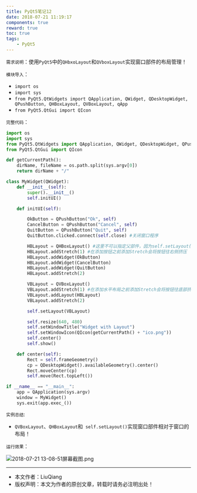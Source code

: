```yaml
---
title: PyQt5笔记12
date: 2018-07-21 11:19:17
components: true
reward: true
toc: true
tags:
	- PyQt5
---
```


`需求说明`：使用`PyQt5`中的`QHbxoLayout`和`QVboxLayout`实现窗口部件的布局管理！

`模块导入`：

- `import os`
- `import sys`
- `from PyQt5.QtWidgets import QApplication, QWidget, QDesktopWidget, QPushButton, QHBoxLayout, QVBoxLayout, qApp`
- `from PyQt5.QtGui import QIcon`

`完整代码`：

```python
import os
import sys
from PyQt5.QtWidgets import QApplication, QWidget, QDesktopWidget, QPushButton, QHBoxLayout, QVBoxLayout, QAction, qApp
from PyQt5.QtGui import QIcon

def getCurrentPath():
    dirName, fileName = os.path.split(sys.argv[0])
    return dirName + "/"

class MyWidget(QWidget):
    def __init__(self):
        super().__init__()
        self.initUI()

    def initUI(self):

        OkButton = QPushButton("Ok", self)
        CancelButton = QPushButton("Cancel", self)
        QuitButton = QPushButton("Quit", self)
        QuitButton.clicked.connect(self.close) #关闭窗口程序

        HBLayout = QHBoxLayout() #这里不可以指定父部件，因为self.setLayout()会管理部件之间的关系，如果此处指定父部件的话，会因为重复指定而出现问题
        HBLayout.addStretch(1) #在添加按钮之前添加Stretch会将按钮往右侧挤压
        HBLayout.addWidget(OkButton)
        HBLayout.addWidget(CancelButton)
        HBLayout.addWidget(QuitButton)
        HBLayout.addStretch(2)

        VBLayout = QVBoxLayout() 
        VBLayout.addStretch(1) #在添加水平布局之前添加Stretch会将按钮往底部挤压
        VBLayout.addLayout(HBLayout)
        VBLayout.addStretch(2)

        self.setLayout(VBLayout)

        self.resize(640, 480)
        self.setWindowTitle("Widget with Layout")
        self.setWindowIcon(QIcon(getCurrentPath() + "ico.png"))
        self.center()
        self.show()

    def center(self):
        Rect = self.frameGeometry()
        cp = QDesktopWidget().availableGeometry().center()
        Rect.moveCenter(cp)
        self.move(Rect.topLeft())

if __name__ == "__main__":
    app = QApplication(sys.argv)
    window = MyWidget()
    sys.exit(app.exec_())
```

`实例总结`:

- `QVBoxLayout`、`QHBoxLayout`和` self.setLayout()`实现窗口部件相对于窗口的布局！

`运行效果`：

![2018-07-21 13-08-51屏幕截图.png](https://i.loli.net/2018/07/21/5b52bfef251b9.png)

---
- 本文作者：LiuQiang
- 版权声明：本文为作者的原创文章，转载时请务必注明出处！